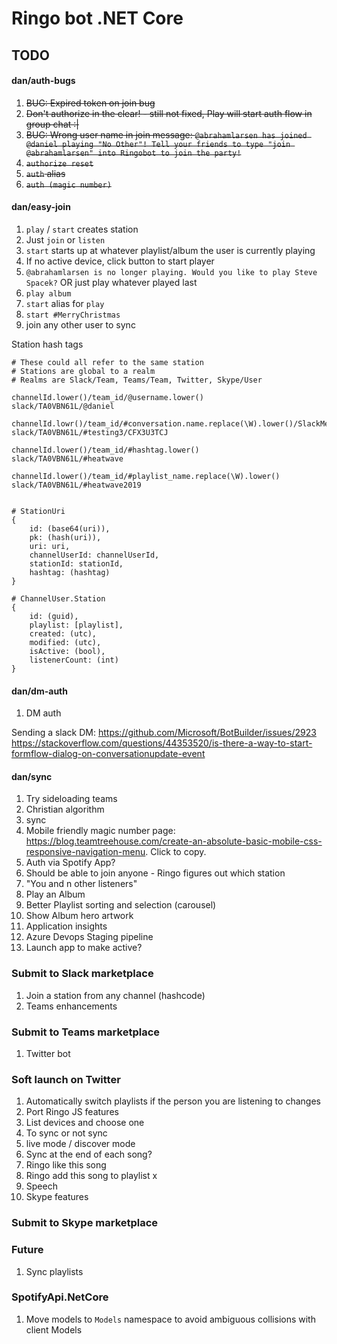 # Ringo bot .NET Core

## TODO

#### dan/auth-bugs

1. ~~BUG: Expired token on join bug~~
1. ~~Don't authorize in the clear! - still not fixed, Play will start auth flow in group chat :|~~
1. ~~BUG: Wrong user name in join message: `@abrahamlarsen has joined @daniel playing "No Other"! Tell your friends to type "join @abrahamlarsen" into Ringobot to join the party!`~~
1. ~~`authorize reset`~~
1. ~~`auth` alias~~
1. ~~`auth (magic number)`~~

#### dan/easy-join

1. `play` / `start` creates station
1. Just `join` or `listen`
1. `start` starts up at whatever playlist/album the user is currently playing
1. If no active device, click button to start player
1. `@abrahamlarsen is no longer playing. Would you like to play Steve Spacek?` OR just play whatever
   played last
1. `play album`
1. `start` alias for `play`
1. `start #MerryChristmas`
1. join any other user to sync

Station hash tags

    # These could all refer to the same station
    # Stations are global to a realm
    # Realms are Slack/Team, Teams/Team, Twitter, Skype/User

    channelId.lower()/team_id/@username.lower()
    slack/TA0VBN61L/@daniel

    channelId.lowr()/team_id/#conversation.name.replace(\W).lower()/SlackMessage.event.channel
    slack/TA0VBN61L/#testing3/CFX3U3TCJ

    channelId.lower()/team_id/#hashtag.lower()
    slack/TA0VBN61L/#heatwave

    channelId.lower()/team_id/#playlist_name.replace(\W).lower()
    slack/TA0VBN61L/#heatwave2019


    # StationUri
    {
        id: (base64(uri)),
        pk: (hash(uri)),
        uri: uri,
        channelUserId: channelUserId,
        stationId: stationId,
        hashtag: (hashtag)
    }

    # ChannelUser.Station
    {
        id: (guid),
        playlist: [playlist],
        created: (utc),
        modified: (utc),
        isActive: (bool),
        listenerCount: (int)
    }

#### dan/dm-auth

1. DM auth

Sending a slack DM: <https://github.com/Microsoft/BotBuilder/issues/2923> <https://stackoverflow.com/questions/44353520/is-there-a-way-to-start-formflow-dialog-on-conversationupdate-event>

#### dan/sync

1. Try sideloading teams
1. Christian algorithm
1. sync
1. Mobile friendly magic number page: https://blog.teamtreehouse.com/create-an-absolute-basic-mobile-css-responsive-navigation-menu.
   Click to copy. 
1. Auth via Spotify App?
1. Should be able to join anyone - Ringo figures out which station
1. "You and n other listeners"
1. Play an Album
1. Better Playlist sorting and selection (carousel)
1. Show Album hero artwork
1. Application insights
1. Azure Devops Staging pipeline
1. Launch app to make active?

### Submit to Slack marketplace

1. Join a station from any channel (hashcode)
1. Teams enhancements

### Submit to Teams marketplace

1. Twitter bot

### Soft launch on Twitter

1. Automatically switch playlists if the person you are listening to changes
1. Port Ringo JS features
1. List devices and choose one
1. To sync or not sync
1. live mode / discover mode
1. Sync at the end of each song?
1. Ringo like this song
1. Ringo add this song to playlist x
1. Speech
1. Skype features

### Submit to Skype marketplace

### Future

1. Sync playlists

### SpotifyApi.NetCore

1. Move models to `Models` namespace to avoid ambiguous collisions with client Models